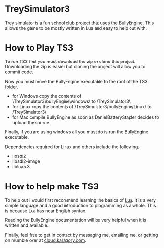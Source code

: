 # TreySimulator3
Trey simulator is a fun school club project that uses the BullyEngine. This allows the game to be mostly written in Lua and easy to help out with.
# How to Play TS3
To run TS3 first you must download the zip or clone this project. Downloading the zip is easier but cloning the project will allow you to commit code.

Now you must move the BullyEngine executable to the root of the TS3 folder.
* for Windows copy the contents of \\TreySimulator3\\bullyEngine\\windows\\ to \\TreySimulator3\\
* for Linux copy the contents of /TreySimulator3/bullyEngine/Linux/ to /TreySimulator3/
* for Mac compile BullyEngine as soon as DanielBatteryStapler decides to upload the source

Finally, if you are using windows all you must do is run the BullyEngine executable.

Dependencies required for Linux and others include the following.
* libsdl2
* libsdl2-image
* liblua5.3

# How to help make TS3
To help out I would first recommend learning the basics of [Lua][]. It is a very simple language and a good introduction to programming as a whole. This is because Lua has near English syntax.

Reading the BullyEngine documentation will be very helpful when it is written and available.

Finally, feel free to get in contact by messaging me, emailing me, or getting on mumble over at [cloud.karagory.com][].

[Lua]:http://www.lua.org/manual/5.3/
[cloud.karagory.com]:http://cloud.karagory.com
